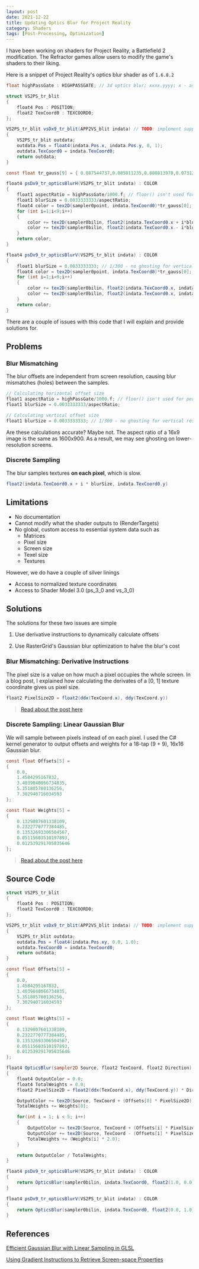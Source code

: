 ```yaml
---
layout: post
date: 2021-12-22
title: Updating Optics Blur for Project Reality
category: Shaders
tags: [Post-Processing, Optimization]
---
```


I have been working on shaders for Project Reality, a Battlefield 2 modification. The Refractor games allow users to modify the game's shaders to their liking.

Here is a snippet of Project Reality's optics blur shader as of `1.6.8.2`

```glsl
float highPassGate : HIGHPASSGATE; // 3d optics blur; xxxx.yyyy; x - aspect ratio(H/V), y - blur amount(0=no blur, 0.9=full blur)

struct VS2PS_tr_blit
{
    float4 Pos : POSITION;
    float2 TexCoord0 : TEXCOORD0;
};

VS2PS_tr_blit vsDx9_tr_blit(APP2VS_blit indata) // TODO: implement support for old shader versions. TODO: try to use fakeHDRWeights as variables
{
    VS2PS_tr_blit outdata;
    outdata.Pos = float4(indata.Pos.x, indata.Pos.y, 0, 1);
    outdata.TexCoord0 = indata.TexCoord0;
    return outdata;
}

const float tr_gauss[9] = { 0.087544737,0.085811235,0.080813978,0.073123511,0.063570527,0.053098567,0.042612598,0.032856512,0.024340702 };

float4 psDx9_tr_opticsBlurH(VS2PS_tr_blit indata) : COLOR
{
    float1 aspectRatio = highPassGate/1000.f; // floor() isn't used for perfomance reasons
    float1 blurSize = 0.0033333333/aspectRatio;
    float4 color = tex2D(sampler0point, indata.TexCoord0)*tr_gauss[0];
    for (int i=1;i<9;i++)
    {
        color += tex2D(sampler0bilin, float2(indata.TexCoord0.x + i*blurSize, indata.TexCoord0.y))*tr_gauss[i];
        color += tex2D(sampler0bilin, float2(indata.TexCoord0.x - i*blurSize, indata.TexCoord0.y))*tr_gauss[i];
    }
    return color;
}

float4 psDx9_tr_opticsBlurV(VS2PS_tr_blit indata) : COLOR
{
    float1 blurSize = 0.0033333333; // 1/300 - no ghosting for vertical resolutions up to 1200 pixels
    float4 color = tex2D(sampler0point, indata.TexCoord0)*tr_gauss[0];
    for (int i=1;i<9;i++)
    {
        color += tex2D(sampler0bilin, float2(indata.TexCoord0.x, indata.TexCoord0.y + i*blurSize))*tr_gauss[i];
        color += tex2D(sampler0bilin, float2(indata.TexCoord0.x, indata.TexCoord0.y - i*blurSize))*tr_gauss[i];
    }
    return color;
}
```

There are a couple of issues with this code that I will explain and provide solutions for.

## Problems

### Blur Mismatching

The blur offsets are independent from screen resolution, causing blur mismatches (holes) between the samples.

```glsl
// Calculating horizontal offset size
float1 aspectRatio = highPassGate/1000.f; // floor() isn't used for perfomance reasons
float1 blurSize = 0.0033333333/aspectRatio;
```

```glsl
// Calculating vertical offset size
float1 blurSize = 0.0033333333; // 1/300 - no ghosting for vertical resolutions up to 1200 pixels
```

Are these calculations accurate? Maybe not. The aspect ratio of a 16x9 image is the same as 1600x900. As a result, we may see ghosting on lower-resolution screens.

### Discrete Sampling

The blur samples textures **on each pixel**, which is slow.

```glsl
float2(indata.TexCoord0.x + i * blurSize, indata.TexCoord0.y)
```

## Limitations

+ No documentation
+ Cannot modify what the shader outputs to (RenderTargets)
+ No global, custom access to essential system data such as
  + Matrices
  + Pixel size
  + Screen size
  + Texel size
  + Textures

However, we do have a couple of silver linings

+ Access to normalized texture coordinates
+ Access to Shader Model 3.0 (ps_3_0 and vs_3_0)

## Solutions

The solutions for these two issues are simple

1. Use derivative instructions to dynamically calculate offsets

2. Use RasterGrid's Gaussian blur optimization to halve the blur's cost

### Blur Mismatching: Derivative Instructions

The pixel size is a value on how much a pixel occupies the whole screen. In a blog post, I explained how calculating the derivates of a [0, 1] texture coordinate gives us pixel size.

```glsl
float2 PixelSize2D = float2(ddx(TexCoord.x), ddy(TexCoord.y))
```

> [Read about the post here][1]

### Discrete Sampling: Linear Gaussian Blur

We will sample between pixels instead of on each pixel. I used the C# kernel generator to output offsets and weights for a 18-tap (9 + 9), 16x16 Gaussian blur.

```glsl
const float Offsets[5] =
{
    0.0,
    1.4584295167832,
    3.4039848066734835,
    5.351805780136256,
    7.302940716034593
};

const float Weights[5] =
{
    0.1329807601338109,
    0.2322770777384485,
    0.13532693306504567,
    0.05115603510197893,
    0.012539291705835646
};
```

> [Read about the post here][0]

## Source Code

```glsl
struct VS2PS_tr_blit
{
    float4 Pos : POSITION;
    float2 TexCoord0 : TEXCOORD0;
};

VS2PS_tr_blit vsDx9_tr_blit(APP2VS_blit indata) // TODO: implement support for old shader versions. TODO: try to use fakeHDRWeights as variables
{
    VS2PS_tr_blit outdata;
    outdata.Pos = float4(indata.Pos.xy, 0.0, 1.0);
    outdata.TexCoord0 = indata.TexCoord0;
    return outdata;
}

const float Offsets[5] =
{
    0.0,
    1.4584295167832,
    3.4039848066734835,
    5.351805780136256,
    7.302940716034593
};

const float Weights[5] =
{
    0.1329807601338109,
    0.2322770777384485,
    0.13532693306504567,
    0.05115603510197893,
    0.012539291705835646
};

float4 OpticsBlur(sampler2D Source, float2 TexCoord, float2 Direction)
{
    float4 OutputColor = 0.0;
    float4 TotalWeights = 0.0;
    float2 PixelSize2D = float2(ddx(TexCoord.x), ddy(TexCoord.y)) * Direction;

    OutputColor += tex2D(Source, TexCoord + (Offsets[0] * PixelSize2D)) * Weights[0];
    TotalWeights += Weights[0];

    for(int i = 1; i < 5; i++)
    {
        OutputColor += tex2D(Source, TexCoord + (Offsets[i] * PixelSize2D)) * Weights[i];
        OutputColor += tex2D(Source, TexCoord - (Offsets[i] * PixelSize2D)) * Weights[i];
        TotalWeights += (Weights[i] * 2.0);
    }

    return OutputColor / TotalWeights;
}

float4 psDx9_tr_opticsBlurH(VS2PS_tr_blit indata) : COLOR
{
    return OpticsBlur(sampler0bilin, indata.TexCoord0, float2(1.0, 0.0));
}

float4 psDx9_tr_opticsBlurV(VS2PS_tr_blit indata) : COLOR
{
    return OpticsBlur(sampler0bilin, indata.TexCoord0, float2(0.0, 1.0));
}
```

## References

[Efficient Gaussian Blur with Linear Sampling in GLSL][0]

[Using Gradient Instructions to Retrieve Screen-space Properties][1]

[0]: https://brimson.github.io/shaders/2021/10/30/lineargaussianblur.html
[1]: https://brimson.github.io/shaders/2021/12/22/gradientscreensize.html
